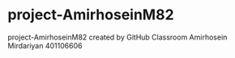 # project-AmirhoseinM82
project-AmirhoseinM82 created by GitHub Classroom
Amirhosein Mirdariyan
401106606
